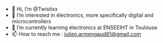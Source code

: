 - 👋 Hi, I’m @Twistixx
- 👀 I’m interested in électronics, more specifically digital and microcontrollers
- 🌱 I’m currently learning électronics at ENSEEIHT in Toulouse
- 📫 How to reach me : julien.armengaud81@gmail.com

<!---
Twistixx/Twistixx is a ✨ special ✨ repository because its `README.md` (this file) appears on your GitHub profile.
You can click the Preview link to take a look at your changes.
--->
